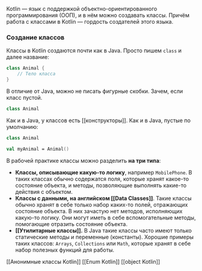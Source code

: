 Kotlin — язык с поддержкой объектно-ориентированного программирования (ООП), и в нём можно создавать классы. Причём работа с классами в Kotlin — гордость создателей этого языка.

### Создание классов

Классы в Kotlin создаются почти как в Java. Просто пишем `class` и далее название:

```kotlin
class Animal {
    // Тело класса
} 
```

В отличие от Java, можно не писать фигурные скобки. Зачем, если класс пустой.

```kotlin
class Animal 
```

Как и в Java, у классов есть [[конструкторы]]. Как и в Java, пустые по умолчанию:

```kotlin
class Animal

val myAnimal = Animal() 
```

В рабочей практике классы можно разделить **на три типа**:

- **Классы, описывающие какую-то логику**, например `MobilePhone`. В таких классах обычно содержатся поля, которые хранят какое-то состояние объекта, и методы, позволяющие выполнять какие-то действия с объектом.
- **Классы с данными, на английском [[Data Classes]]**. Такие классы обычно хранят в себе только набор каких-то полей, отражающих состояние объекта. В них зачастую нет методов, исполняющих какую-то логику. Они могут иметь в себе вспомогательные методы, помогающие отразить состояние объекта.
- **[[Утилитарные классы]].** В Java такие классы часто имеют только статические методы и переменные (константы). Хорошие примеры таких классов: `Arrays`, `Collections` или `Math`, которые хранят в себе набор полезных функций для работы.

[[Анонимные классы Kotlin]]
[[Enum Kotlin]]
[[object Kotlin]]